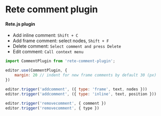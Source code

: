 Rete comment plugin
====
#### Rete.js plugin

- Add inline comment: `Shift + C`
- Add frame comment: select nodes, `Shift + F`
- Delete comment: `Select comment and press Delete`
- Edit comment: `Call context menu`

```js
import CommentPlugin from 'rete-comment-plugin';

editor.use(CommentPlugin, { 
    margin: 20 // indent for new frame comments by default 30 (px)
})

editor.trigger('addcomment', ({ type: 'frame', text, nodes }))
editor.trigger('addcomment', ({ type: 'inline', text, position }))

editor.trigger('removecomment', { comment })
editor.trigger('removecomment', { type })
```